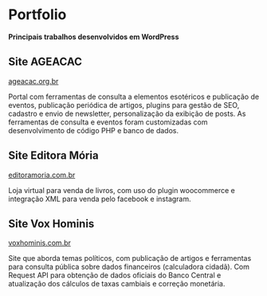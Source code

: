 # Portfolio
__Principais trabalhos desenvolvidos em WordPress__
<h2>Site AGEACAC</h2>
<p><a href="https://ageacac.org.br" target="blank">ageacac.org.br</a></p>
<p>Portal com ferramentas de consulta a elementos esotéricos e publicação de eventos, publicação periódica de artigos, plugins para gestão de SEO, cadastro e envio de newsletter, personalização da exibição de posts. As ferramentas de consulta e eventos foram customizadas com desenvolvimento de código PHP e banco de dados.</p>
<h2>Site Editora Mória</h2>
<p><a href="https://editoramoria.com.br">editoramoria.com.br</a></p>
<p>Loja virtual para venda de livros, com uso do plugin woocommerce e integração XML para venda pelo facebook e instagram.</p>
<h2>Site Vox Hominis</h2>
<p><a href="https://voxhominis.com.br">voxhominis.com.br</a></p>
<p>Site que aborda temas políticos, com publicação de artigos e ferramentas para consulta pública sobre dados financeiros (calculadora cidadã). Com Request API para obtenção de dados oficiais do Banco Central e atualização dos cálculos de taxas cambiais e correção monetária.</p>



